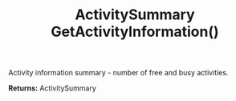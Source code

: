﻿---
uid: crmscript_ref_NSActivityInformationListItem_GetActivityInformation
title: ActivitySummary GetActivityInformation()
intellisense: NSActivityInformationListItem.GetActivityInformation
keywords: NSActivityInformationListItem, GetActivityInformation
so.topic: reference
---

Activity information summary - number of free and busy activities.

**Returns:** ActivitySummary


